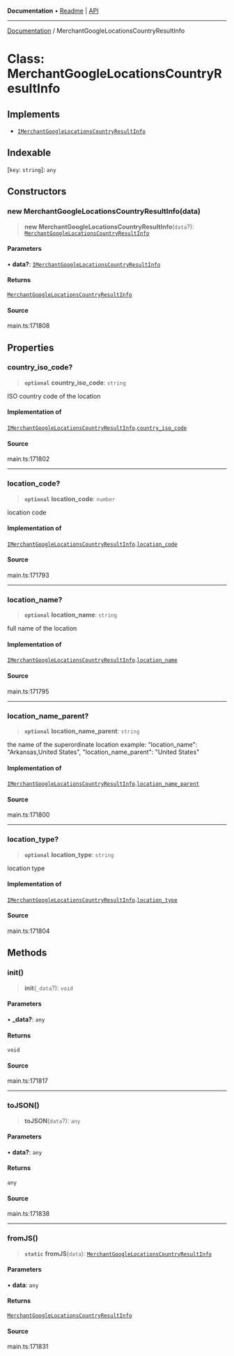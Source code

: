 **Documentation** • [Readme](../README.md) \| [API](../globals.md)

***

[Documentation](../README.md) / MerchantGoogleLocationsCountryResultInfo

# Class: MerchantGoogleLocationsCountryResultInfo

## Implements

- [`IMerchantGoogleLocationsCountryResultInfo`](../interfaces/IMerchantGoogleLocationsCountryResultInfo.md)

## Indexable

 \[`key`: `string`\]: `any`

## Constructors

### new MerchantGoogleLocationsCountryResultInfo(data)

> **new MerchantGoogleLocationsCountryResultInfo**(`data`?): [`MerchantGoogleLocationsCountryResultInfo`](MerchantGoogleLocationsCountryResultInfo.md)

#### Parameters

• **data?**: [`IMerchantGoogleLocationsCountryResultInfo`](../interfaces/IMerchantGoogleLocationsCountryResultInfo.md)

#### Returns

[`MerchantGoogleLocationsCountryResultInfo`](MerchantGoogleLocationsCountryResultInfo.md)

#### Source

main.ts:171808

## Properties

### country\_iso\_code?

> **`optional`** **country\_iso\_code**: `string`

ISO country code of the location

#### Implementation of

[`IMerchantGoogleLocationsCountryResultInfo`](../interfaces/IMerchantGoogleLocationsCountryResultInfo.md).[`country_iso_code`](../interfaces/IMerchantGoogleLocationsCountryResultInfo.md#country_iso_code)

#### Source

main.ts:171802

***

### location\_code?

> **`optional`** **location\_code**: `number`

location code

#### Implementation of

[`IMerchantGoogleLocationsCountryResultInfo`](../interfaces/IMerchantGoogleLocationsCountryResultInfo.md).[`location_code`](../interfaces/IMerchantGoogleLocationsCountryResultInfo.md#location_code)

#### Source

main.ts:171793

***

### location\_name?

> **`optional`** **location\_name**: `string`

full name of the location

#### Implementation of

[`IMerchantGoogleLocationsCountryResultInfo`](../interfaces/IMerchantGoogleLocationsCountryResultInfo.md).[`location_name`](../interfaces/IMerchantGoogleLocationsCountryResultInfo.md#location_name)

#### Source

main.ts:171795

***

### location\_name\_parent?

> **`optional`** **location\_name\_parent**: `string`

the name of the superordinate location
example:
"location_name": "Arkansas,United States",
"location_name_parent": "United States"

#### Implementation of

[`IMerchantGoogleLocationsCountryResultInfo`](../interfaces/IMerchantGoogleLocationsCountryResultInfo.md).[`location_name_parent`](../interfaces/IMerchantGoogleLocationsCountryResultInfo.md#location_name_parent)

#### Source

main.ts:171800

***

### location\_type?

> **`optional`** **location\_type**: `string`

location type

#### Implementation of

[`IMerchantGoogleLocationsCountryResultInfo`](../interfaces/IMerchantGoogleLocationsCountryResultInfo.md).[`location_type`](../interfaces/IMerchantGoogleLocationsCountryResultInfo.md#location_type)

#### Source

main.ts:171804

## Methods

### init()

> **init**(`_data`?): `void`

#### Parameters

• **\_data?**: `any`

#### Returns

`void`

#### Source

main.ts:171817

***

### toJSON()

> **toJSON**(`data`?): `any`

#### Parameters

• **data?**: `any`

#### Returns

`any`

#### Source

main.ts:171838

***

### fromJS()

> **`static`** **fromJS**(`data`): [`MerchantGoogleLocationsCountryResultInfo`](MerchantGoogleLocationsCountryResultInfo.md)

#### Parameters

• **data**: `any`

#### Returns

[`MerchantGoogleLocationsCountryResultInfo`](MerchantGoogleLocationsCountryResultInfo.md)

#### Source

main.ts:171831
